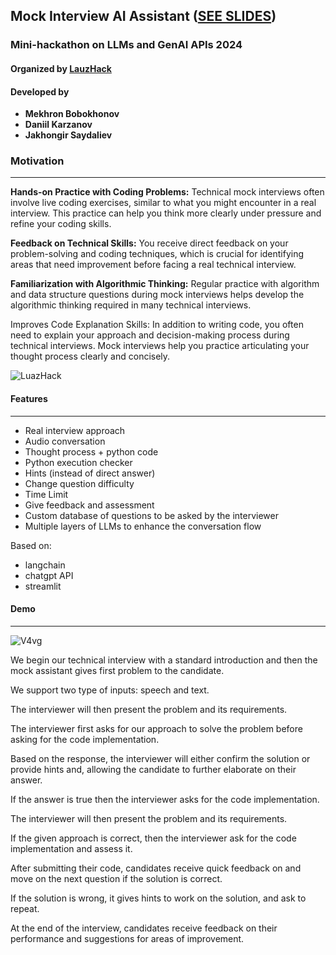 ## Mock Interview AI Assistant  ([SEE SLIDES](https://www.canva.com/design/DAGC86z77Ng/8h3Uv15tNG-w4O-aDLlY7Q/view?utm_content=DAGC86z77Ng&utm_campaign=designshare&utm_medium=link&utm_source=editor))
### Mini-hackathon on LLMs and GenAI APIs 2024
#### Organized by [LauzHack](https://lauzhack.com/)

#### Developed by
- **Mekhron Bobokhonov**
- **Daniil Karzanov**
- **Jakhongir Saydaliev**

### Motivation
---
**Hands-on Practice with Coding Problems:** Technical mock interviews often involve live coding exercises, similar to what you might encounter in a real interview. This practice can help you think more clearly under pressure and refine your coding skills. 

**Feedback on Technical Skills:** You receive direct feedback on your problem-solving and coding techniques, which is crucial for identifying areas that need improvement before facing a real technical interview.

**Familiarization with Algorithmic Thinking:** Regular practice with algorithm and data structure questions during mock interviews helps develop the algorithmic thinking required in many technical interviews.

Improves Code Explanation Skills: In addition to writing code, you often need to explain your approach and decision-making process during technical interviews. Mock interviews help you practice articulating your thought process clearly and concisely.

![LuazHack](https://github.com/BMehron/MockMaster_v1/assets/49778314/c39a8a3c-628d-4b3e-94a8-dc8782e86146)

#### Features
---
- Real interview approach
- Audio conversation
- Thought process + python code
- Python execution checker
- Hints (instead of direct answer)
- Change question difficulty
- Time Limit
- Give feedback and assessment
- Custom database of questions to be asked by the interviewer
- Multiple layers of LLMs to enhance the conversation flow

Based on:
- langchain
- chatgpt API
- streamlit

#### Demo
---

![V4vg](https://github.com/BMehron/MockMaster_v1/assets/49778314/dbcbe726-cb5b-4bda-80f7-60fc6706fe0f)


We begin our technical interview with a standard introduction and then the mock assistant gives first problem to the candidate.

We support two type of inputs: speech and text.

The interviewer will then present the problem and its requirements. 

The interviewer first asks for our approach to solve the problem before asking for the code implementation.

Based on the response, the interviewer will either confirm the solution or provide hints and, allowing the candidate to further elaborate on their answer.

If the answer is true then the interviewer asks for the code implementation.


The interviewer will then present the problem and its requirements. 

If the given approach is correct, then the interviewer ask for the code implementation and assess it.


After submitting their code, candidates receive quick feedback on and move on the next question if the solution is correct.


If the solution is wrong, it gives hints to work on the solution, and ask to repeat.

At the end of the interview, candidates receive feedback on their performance and suggestions for areas of improvement.
